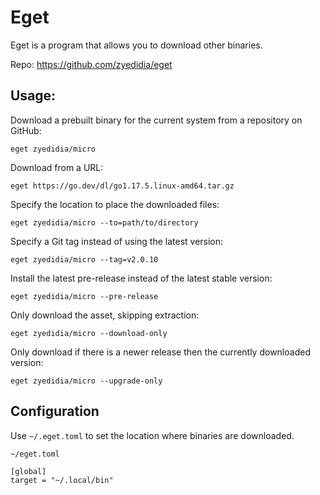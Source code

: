 # Eget

Eget is a program that allows you to download other binaries.

Repo: <https://github.com/zyedidia/eget>

## Usage:

Download a prebuilt binary for the current system from a repository on GitHub:

    eget zyedidia/micro

Download from a URL:

    eget https://go.dev/dl/go1.17.5.linux-amd64.tar.gz

Specify the location to place the downloaded files:

    eget zyedidia/micro --to=path/to/directory

Specify a Git tag instead of using the latest version:

    eget zyedidia/micro --tag=v2.0.10

Install the latest pre-release instead of the latest stable version:

    eget zyedidia/micro --pre-release

Only download the asset, skipping extraction:

    eget zyedidia/micro --download-only

Only download if there is a newer release then the currently downloaded version:

    eget zyedidia/micro --upgrade-only


## Configuration

Use `~/.eget.toml` to set the location where binaries are downloaded.

`~/eget.toml`

```
[global]
target = "~/.local/bin"
```

